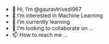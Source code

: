 - 👋 Hi, I’m @gauravtrivedi967
- 👀 I’m interested in Machine Learning
- 🌱 I’m currently learning 
- 💞️ I’m looking to collaborate on ...
- 📫 How to reach me ...

<!---
gauravtrivedi967/gauravtrivedi967 is a ✨ special ✨ repository because its `README.md` (this file) appears on your GitHub profile.
You can click the Preview link to take a look at your changes.
--->
